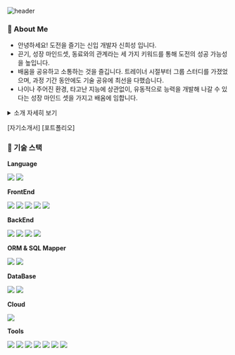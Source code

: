 ![header](https://capsule-render.vercel.app/api?type=waving&color=auto&height=300&section=header&text=Welcome!&fontSize=50&fontColor=FFFFFF&animation=fadeIn&fontAlignY=38&desc=신희성의%20깃%20허브%20저장소에%20오신것을%20환영합니다&descAlignY=55&descAlign=50&descSize=35)

### 💬 About Me
* 안녕하세요! 도전을 즐기는 신입 개발자 신희성 입니다.
* 끈기, 성장 마인드셋, 동료와의 관계라는 세 가지 키워드를 통해 도전의 성공 가능성을 높입니다.
* 배움을 공유하고 소통하는 것을 즐깁니다. 트레이너 시절부터 그룹 스터디를 가졌었으며, 과정 기간 동안에도 기술 공유에 최선을 다했습니다.
* 나이나 주어진 환경, 타고난 지능에 상관없이, 유동적으로 능력을 개발해 나갈 수 있다는 성장 마인드 셋을 가지고 배움에 임합니다.
 
<details><summary>소개 자세히 보기</summary>
  
* 제게 도전을 즐길 수 있게 도와준 세 가지 요소로 저를 소개하고 싶습니다.
  * 끈기, 성실성
    * 6개월의 캠프 기간 동안 출석률 100%를 달성했으며, 매일 9시부터 10시까지 12시간 이상의 시간을 학원에서 보내며, 코딩에 몰두하였습니다. 
    * 이를 통해 도전의 성공 확률을 끌어올릴 수 있었고, 결국 비전공자이지만 수료시 우수한 성적으로 모범상을 수상하며 수료할 수 있었습니다.
  * 성장 마인드셋
    * 처음 보는 기술이라도 도큐먼트를 참조하고 부분 부분 예제코드를 만들어 적용하다보면 습득하지 못할 기술은 없다는 마인드로 개발에 임하고 있습니다.
    * 실제로 정규 과정에 포함되지 않은 Node.JS, Express.JS, Vite, React 등을 학습히여 메인 프로젝트에 적용할 수 있었습니다.
  * 동료와의 관계, 책임감
    * 개인이 낼 수 있는 능력 이상의 시너지를 발휘하게 해주는 요인이라고 생각합니다.
    * 내가 짊어질 수 있는 한 많은 책임을, 가능하다면 동료의 책임까지 조금씩 더 짊어지는 것으로 좋은 관계를 만들 수 있다고 생각합니다.
    * 메인 프로젝트 진입 전, 백엔드, 프론트엔드, 인프라 영역의 표준 기술과 구조를 정하기 위해, 밤낮으로 주말없이 새로운 기술 습득에 매진 하였습니다.
    * 그 결과, 메인 프로젝트 시 팀원들이 할당된 서브시스템의 코딩에만 집중할 수 있도록, 직접적인 개발 외 클라우드 인프라를 전담할 수 있었습니다.    
* 이러한 끈기, 성장 마인드셋, 동료와의 관계 등을 바탕으로 도전의 불확실성에서 기인한 불안감을 고양감, 흥분감 등으로 전환시켜 새로운 도전의 성공 확률을 끌어올릴 수 있었습니다.
* 앞으로는 실제 현업 필드에서 제가 속한 기업에 이윤과 가치를 창출해 낼 수 있는 도전들을 계속해서 이어나가고자 합니다.
  
</details>

[자기소개서] [포트폴리오]

### 💪 기술 스택
__Language__
  <p>
   <img src="https://img.shields.io/badge/Java Script-F7DF1E?style=for-the-badge&logo=javascript&logoColor=black"/>
   <img src="https://img.shields.io/badge/Java-007396?style=for-the-badge&logo=java&logoColor=white"/> 
  </p>

**FrontEnd**
  <p>
   <img src="https://img.shields.io/badge/React-61DAFB?style=for-the-badge&logo=React&logoColor=black"/>
   <img src="https://img.shields.io/badge/socket.io.Client-010101?style=for-the-badge&logo=socketdotio&logoColor=white"/>
   <img src="https://img.shields.io/badge/Zustand-6DB33F?style=for-the-badge&logo=zustand&logoColor=white">
   <img src="https://img.shields.io/badge/swr-010101?style=for-the-badge&logo=swr&logoColor=white"/>
   <img src="https://img.shields.io/badge/MUI-007ACC?style=for-the-badge&logo=MUI&logoColor=white"/>
  </p>
  
**BackEnd**
  <p>
   <img src="https://img.shields.io/badge/Spring Boot-6DB33F?style=for-the-badge&logo=spring boot&logoColor=white">
   <img src="https://img.shields.io/badge/node.js-339933?style=for-the-badge&logo=nodedotjs&logoColor=white"/>
   <img src="https://img.shields.io/badge/express-000000?style=for-the-badge&logo=express&logoColor=white"/>
   <img src="https://img.shields.io/badge/socket.io-010101?style=for-the-badge&logo=socketdotio&logoColor=white"/>
  </p>
  
**ORM & SQL Mapper**
  <p>
   <img src="https://img.shields.io/badge/mybatis-010101?style=for-the-badge&logo=mybatis&logoColor=white"/>
   <img src="https://img.shields.io/badge/Sequelize-52B0E7?style=for-the-badge&logo=sequelize&logoColor=white"/>
  </p>
  
**DataBase**
  <p>
   <img src="https://img.shields.io/badge/Oracle-F80000?style=for-the-badge&logo=oracle&logoColor=white"> 
   <img src="https://img.shields.io/badge/MySQL-4479A1?style=for-the-badge&logo=mysql&logoColor=white">  
  </p>
  
**Cloud**
  <p>
   <img src="https://img.shields.io/badge/Naver Cloud Platform-03C75A?style=for-the-badge&logo=naver&logoColor=white"> 
  </p>
  
**Tools**
  <p>
   <img src="https://img.shields.io/badge/Apache Maven-C71A36?style=for-the-badge&logo=apachemaven&logoColor=white"> 
   <img src="https://img.shields.io/badge/vite-646CFF?style=for-the-badge&logo=vite&logoColor=white"/>
   <img src="https://img.shields.io/badge/junit-25A162?style=for-the-badge&logo=junit5&logoColor=white"/>
   <img src="https://img.shields.io/badge/jenkins-D24939?style=for-the-badge&logo=jenkins&logoColor=white"/>
   <img src="https://img.shields.io/badge/docker-2496ED?style=for-the-badge&logo=docker&logoColor=white"/>
   <img src="https://img.shields.io/badge/eclipse-2C2255?style=for-the-badge&logo=eclipseide&logoColor=white"/>
   <img src="https://img.shields.io/badge/VS Code-007ACC?style=for-the-badge&logo=VisualStudioCode&logoColor=white"/>
  </p>


<!--
**SHINISEONG/SHINISEONG** is a ✨ _special_ ✨ repository because its `README.md` (this file) appears on your GitHub profile.

Here are some ideas to get you started:

- 🔭 I’m currently working on ...
- 🌱 I’m currently learning ...
- 👯 I’m looking to collaborate on ...
- 🤔 I’m looking for help with ...
- 💬 Ask me about ...
- 📫 How to reach me: ...
- 😄 Pronouns: ...
- ⚡ Fun fact: ...
-->

